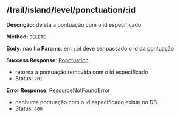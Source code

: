 ## /trail/island/level/ponctuation/:id

**Descrição:** deleta a pontuação com o id especificado

**Method:** `DELETE`

**Body**: nao ha
**Params**: em `:id` deve ser passado o id da pontuação

**Success Response**: [Ponctuation](../../../../src/domain/trilhas/@entities/ponctuation.ts)
- retorna a pontuação removida com o id especificado
- Status: `201`

**Error Response**: [ResourceNotFoundError](../../../../src/core/errors/resource-not-found-error.ts)
- nenhuma pontuação com o id especificado existe no DB
- Status: `400`

